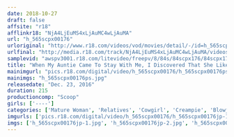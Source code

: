 ```yaml
---
date: 2018-10-27
draft: false
affsite: "r18"
afflinkr18: "NjA4LjEuMS4xLjAuMC4wLjAuMA"
url: "h_565scpx00176"
urloriginal: "http://www.r18.com/videos/vod/movies/detail/-/id=h_565scpx00176"
urlfinal: "http://media.r18.com/track/NjA4LjEuMS4xLjAuMC4wLjAuMA/videos/vod/movies/detail/-/id=h_565scpx00176"
samplevid: "awspv3001.r18.com/litevideo/freepv/8/84s/84scpx176/84scpx176_dmb_w.mp4"
title: "When My Auntie Came To Stay With Me, I Discovered That She Likes To Sleep Buck Naked! Naked Family Relations I Used To Jerk Off By Imagining Her Naked, But I Was Confused As To What To Do Next, But Then She Came At My Cock With Furious Lust!"
mainimgurl: "pics.r18.com/digital/video/h_565scpx00176/h_565scpx00176ps.jpg"
mainimgs: "h_565scpx00176ps.jpg"
releasedate: "Dec. 23, 2016"
duration: 215
productioncomp: "Scoop"
girls: ['----']
categories: ['Mature Woman', 'Relatives', 'Cowgirl', 'Creampie', 'Blowjob', 'Hi-Def']
imgurls: ['pics.r18.com/digital/video/h_565scpx00176/h_565scpx00176jp-1.jpg', 'pics.r18.com/digital/video/h_565scpx00176/h_565scpx00176jp-2.jpg', 'pics.r18.com/digital/video/h_565scpx00176/h_565scpx00176jp-3.jpg', 'pics.r18.com/digital/video/h_565scpx00176/h_565scpx00176jp-4.jpg', 'pics.r18.com/digital/video/h_565scpx00176/h_565scpx00176jp-5.jpg', 'pics.r18.com/digital/video/h_565scpx00176/h_565scpx00176jp-6.jpg', 'pics.r18.com/digital/video/h_565scpx00176/h_565scpx00176jp-7.jpg', 'pics.r18.com/digital/video/h_565scpx00176/h_565scpx00176jp-8.jpg', 'pics.r18.com/digital/video/h_565scpx00176/h_565scpx00176jp-9.jpg', 'pics.r18.com/digital/video/h_565scpx00176/h_565scpx00176jp-10.jpg', 'pics.r18.com/digital/video/h_565scpx00176/h_565scpx00176jp-11.jpg', 'pics.r18.com/digital/video/h_565scpx00176/h_565scpx00176jp-12.jpg', 'pics.r18.com/digital/video/h_565scpx00176/h_565scpx00176jp-13.jpg', 'pics.r18.com/digital/video/h_565scpx00176/h_565scpx00176jp-14.jpg', 'pics.r18.com/digital/video/h_565scpx00176/h_565scpx00176jp-15.jpg', 'pics.r18.com/digital/video/h_565scpx00176/h_565scpx00176jp-16.jpg', 'pics.r18.com/digital/video/h_565scpx00176/h_565scpx00176jp-17.jpg', 'pics.r18.com/digital/video/h_565scpx00176/h_565scpx00176jp-18.jpg', 'pics.r18.com/digital/video/h_565scpx00176/h_565scpx00176jp-19.jpg', 'pics.r18.com/digital/video/h_565scpx00176/h_565scpx00176jp-20.jpg']
imgs: ['h_565scpx00176jp-1.jpg', 'h_565scpx00176jp-2.jpg', 'h_565scpx00176jp-3.jpg', 'h_565scpx00176jp-4.jpg', 'h_565scpx00176jp-5.jpg', 'h_565scpx00176jp-6.jpg', 'h_565scpx00176jp-7.jpg', 'h_565scpx00176jp-8.jpg', 'h_565scpx00176jp-9.jpg', 'h_565scpx00176jp-10.jpg', 'h_565scpx00176jp-11.jpg', 'h_565scpx00176jp-12.jpg', 'h_565scpx00176jp-13.jpg', 'h_565scpx00176jp-14.jpg', 'h_565scpx00176jp-15.jpg', 'h_565scpx00176jp-16.jpg', 'h_565scpx00176jp-17.jpg', 'h_565scpx00176jp-18.jpg', 'h_565scpx00176jp-19.jpg', 'h_565scpx00176jp-20.jpg']
---
```

